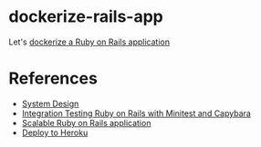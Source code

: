 # dockerize-rails-app
Let's [dockerize a Ruby on Rails application](https://semaphoreci.com/community/tutorials/dockerizing-a-ruby-on-rails-application#h-prerequisites)

# References

- [System Design](https://github.com/trangtungn/dockerize-rails-app/wiki/System-Design---A-scalable-Rails-app)
- [Integration Testing Ruby on Rails with Minitest and Capybara](https://semaphoreci.com/community/tutorials/integration-testing-ruby-on-rails-with-minitest-and-capybara#example-application)
- [Scalable Ruby on Rails application](https://github.com/trangtungn/dockerize-rails-app/wiki/Scalable-Ruby-on-Rails-applications)
- [Deploy to Heroku](https://semaphoreci.com/community/tutorials/creating-a-heroku-like-deployment-solution-with-docker)
